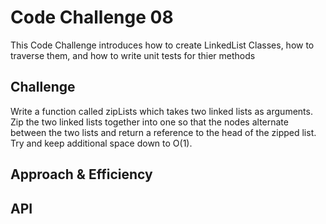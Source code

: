 # Code Challenge 08
This Code Challenge introduces how to create LinkedList Classes, how to traverse them, and how to write unit tests for thier methods

## Challenge
Write a function called zipLists which takes two linked lists as arguments. Zip the two linked lists together into one so that the nodes alternate between the two lists and return a reference to the head of the zipped list. Try and keep additional space down to O(1). 
## Approach & Efficiency

## API
